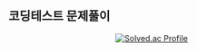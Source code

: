 ## 코딩테스트 문제풀이

<div align=center>

[![Solved.ac Profile](http://mazassumnida.wtf/api/v2/generate_badge?boj=songsite123)](https://solved.ac/songsite123/)

</div>
